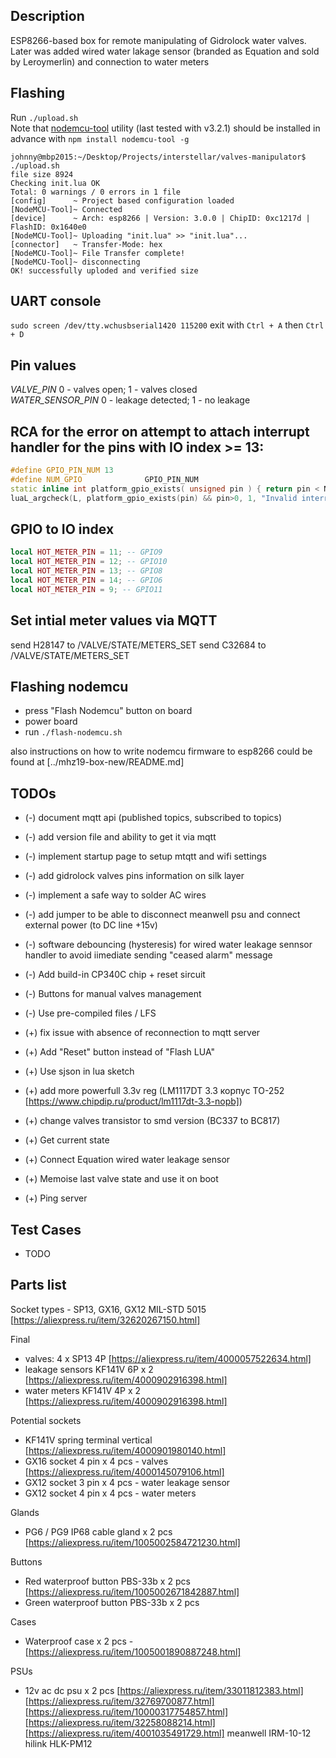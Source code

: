
## Description

ESP8266-based box for remote manipulating of Gidrolock water valves.<br/>
Later was added wired water lakage sensor (branded as Equation and sold by Leroymerlin) and connection to water meters

## Flashing

Run `./upload.sh`<br>
Note that [nodemcu-tool](https://github.com/AndiDittrich/NodeMCU-Tool) utility (last tested with v3.2.1) should be installed in advance with `npm install nodemcu-tool -g`

```
johnny@mbp2015:~/Desktop/Projects/interstellar/valves-manipulator$ ./upload.sh
file size 8924
Checking init.lua OK
Total: 0 warnings / 0 errors in 1 file
[config]      ~ Project based configuration loaded
[NodeMCU-Tool]~ Connected
[device]      ~ Arch: esp8266 | Version: 3.0.0 | ChipID: 0xc1217d | FlashID: 0x1640e0
[NodeMCU-Tool]~ Uploading "init.lua" >> "init.lua"...
[connector]   ~ Transfer-Mode: hex
[NodeMCU-Tool]~ File Transfer complete!
[NodeMCU-Tool]~ disconnecting
OK! successfully uploded and verified size
```

## UART console

`sudo screen /dev/tty.wchusbserial1420 115200`
exit with `Ctrl + A` then `Ctrl + D`

## Pin values

*VALVE_PIN* 0 - valves open; 1 - valves closed<br/>
*WATER_SENSOR_PIN* 0 - leakage detected; 1 - no leakage

## RCA for the error on attempt to attach interrupt handler for the pins with IO index >= 13:

```cpp
#define GPIO_PIN_NUM 13
#define NUM_GPIO              GPIO_PIN_NUM
static inline int platform_gpio_exists( unsigned pin ) { return pin < NUM_GPIO; }
luaL_argcheck(L, platform_gpio_exists(pin) && pin>0, 1, "Invalid interrupt pin");
```

## GPIO to IO index

```lua
local HOT_METER_PIN = 11; -- GPIO9
local HOT_METER_PIN = 12; -- GPIO10
local HOT_METER_PIN = 13; -- GPIO8
local HOT_METER_PIN = 14; -- GPIO6
local HOT_METER_PIN = 9; -- GPIO11
```

## Set intial meter values via MQTT

send H28147 to /VALVE/STATE/METERS_SET
send C32684 to /VALVE/STATE/METERS_SET

## Flashing nodemcu

- press "Flash Nodemcu" button on board
- power board
- run `./flash-nodemcu.sh`

also instructions on how to write nodemcu firmware to esp8266 could be found at [../mhz19-box-new/README.md]

## TODOs

- (-) document mqtt api (published topics, subscribed to topics)
- (-) add version file and ability to get it via mqtt
- (-) implement startup page to setup mtqtt and wifi settings
- (-) add gidrolock valves pins information on silk layer
- (-) implement a safe way to solder AC wires
- (-) add jumper to be able to disconnect meanwell psu and connect external power (to DC line +15v)
- (-) software debouncing (hysteresis) for wired water leakage sennsor handler to avoid iimediate sending "ceased alarm" message
- (-) Add build-in СР340С chip + reset sircuit
- (-) Buttons for manual valves management
- (-) Use pre-compiled files / LFS

- (+) fix issue with absence of reconnection to mqtt server
- (+) Add "Reset" button instead of "Flash LUA"
- (+) Use sjson in lua sketch
- (+) add more powerfull 3.3v reg (LM1117DT 3.3 корпус TO-252 [https://www.chipdip.ru/product/lm1117dt-3.3-nopb])
- (+) change valves transistor to smd version (BC337 to BC817)
- (+) Get current state
- (+) Connect Equation wired water leakage sensor
- (+) Memoise last valve state and use it on boot
- (+) Ping server

## Test Cases

- TODO

## Parts list

Socket types - SP13, GX16, GX12
MIL-STD 5015 [https://aliexpress.ru/item/32620267150.html]

Final
- valves: 4 x SP13 4P [https://aliexpress.ru/item/4000057522634.html]
- leakage sensors KF141V 6P x 2 [https://aliexpress.ru/item/4000902916398.html]
- water meters KF141V 4P x 2 [https://aliexpress.ru/item/4000902916398.html]

Potential sockets
- KF141V spring terminal vertical [https://aliexpress.ru/item/4000901980140.html]
- GX16 socket 4 pin x 4 pcs - valves [https://aliexpress.ru/item/4000145079106.html]
- GX12 socket 3 pin x 4 pcs - water leakage sensor
- GX12 socket 4 pin x 4 pcs - water meters

Glands
- PG6 / PG9 IP68 cable gland x 2 pcs [https://aliexpress.ru/item/1005002584721230.html]

Buttons
- Red waterproof button PBS-33b x 2 pcs [https://aliexpress.ru/item/1005002671842887.html]
- Green waterproof button PBS-33b x 2 pcs

Cases
- Waterproof case x 2 pcs - [https://aliexpress.ru/item/1005001890887248.html]

PSUs
- 12v ac dc psu x 2 pcs [https://aliexpress.ru/item/33011812383.html]
                        [https://aliexpress.ru/item/32769700877.html]
                        [https://aliexpress.ru/item/10000317754857.html]
                        [https://aliexpress.ru/item/32258088214.html]
                        [https://aliexpress.ru/item/4001035491729.html]
                        meanwell IRM-10-12
                        hilink HLK-PM12
